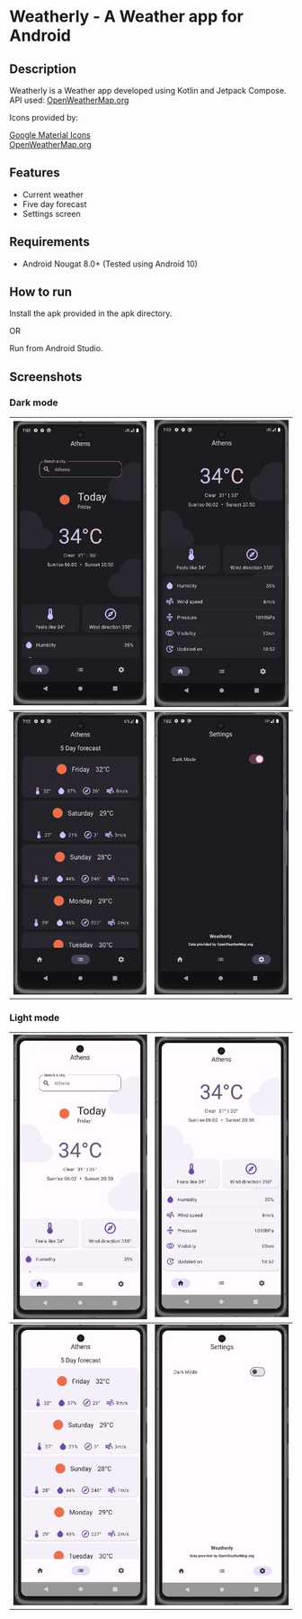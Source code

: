 # Weatherly - A Weather app for Android

## Description

Weatherly is a Weather app developed using Kotlin and Jetpack Compose.  
API used: [OpenWeatherMap.org](https://openweathermap.org/)

Icons provided by:

[Google Material Icons](https://fonts.google.com/icons)  
[OpenWeatherMap.org](https://openweathermap.org/weather-conditions)

## Features

- Current weather
- Five day forecast
- Settings screen

## Requirements

- Android Nougat 8.0+ (Tested using Android 10)

## How to run

Install the apk provided in the apk directory.

OR

Run from Android Studio.

## Screenshots

### Dark mode

| ![Splash](https://github.com/ChrisTs8920/Weatherly/blob/main/screenshots/main_dark.jpg?raw=True) | ![Main](https://github.com/ChrisTs8920/Weatherly/blob/main/screenshots/main2_dark.jpg?raw=True) |
------------------------------------------------------------------------------------------------|----------------------------------------------------------------------------------------------------|
| ![Splash](https://github.com/ChrisTs8920/Weatherly/blob/main/screenshots/forecast_dark.jpg?raw=True) | ![Main](https://github.com/ChrisTs8920/Weatherly/blob/main/screenshots/settings_dark.jpg?raw=True) |


### Light mode


| ![Splash](https://github.com/ChrisTs8920/Weatherly/blob/main/screenshots/main_light.jpg?raw=True) | ![Main](https://github.com/ChrisTs8920/Weatherly/blob/main/screenshots/main2_light.jpg?raw=True) |
------------------------------------------------------------------------------------------------|----------------------------------------------------------------------------------------------------|
| ![Splash](https://github.com/ChrisTs8920/Weatherly/blob/main/screenshots/forecast_light.jpg?raw=True) | ![Main](https://github.com/ChrisTs8920/Weatherly/blob/main/screenshots/settings_light.jpg?raw=True) |